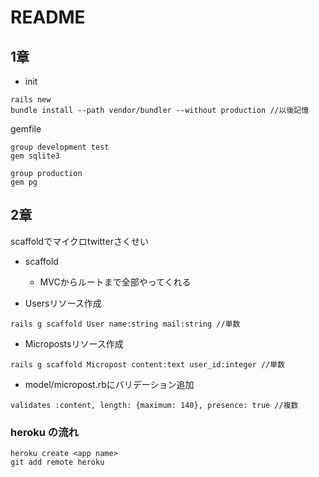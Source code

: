 # README
## 1章
- init
```
rails new
bundle install --path vendor/bundler --without production //以後記憶
```
gemfile
```aidl
group development test
gem sqlite3

group production
gem pg
```

## 2章
scaffoldでマイクロtwitterさくせい
- scaffold
    - MVCからルートまで全部やってくれる
    
- Usersリソース作成    
```aidl
rails g scaffold User name:string mail:string //単数
```    
- Micropostsリソース作成
```aidl
rails g scaffold Micropost content:text user_id:integer //単数
```
- model/micropost.rbにバリデーション追加
```
validates :content, length: {maximum: 140}, presence: true //複数
```    

### heroku の流れ
```aidl
heroku create <app name>
git add remote heroku 

```
    
